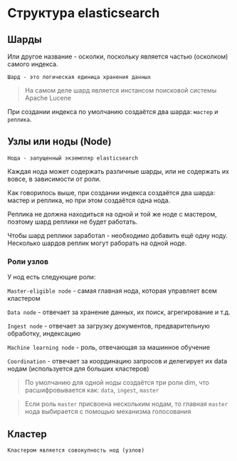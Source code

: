 # Структура elasticsearch

## Шарды

Или другое название - осколки, поскольку является частью (осколком) самого индекса.

    Шард - это логическая единица хранения данных

>На самом деле шард является инстансом поисковой системы Apache Lucene

При создании индекса по умолчанию создаётся два шарда: `мастер` и `реплика`.

## Узлы или ноды (Node)

    Нода - запущенный экземпляр elasticsearch

Каждая нода может содержать различные шарды, или не содержать их вовсе, в зависимости от роли.

Как говорилось выше, при создании индекса создаётся два шарда: мастер и реплика, но при этом создаётся одна нода.

Реплика не должна находиться на одной и той же ноде с мастером, поэтому шард реплики не будет работать.

Чтобы шард реплики заработал - необходимо добавить ещё одну ноду. Несколько шардов реплик могут раборать на одной ноде.

### Роли узлов

У нод есть следующие роли:

`Master-eligible node` - самая главная нода, которая управляет всем кластером

`Data node` - отвечает за хранение данных, их поиск, агрегирование и т.д.

`Ingest node` - отвечает за загрузку документов, предварительную обработку, индексацию

`Machine learning node` - роль, отвечающая за машинное обучение

`Coordination` - отвечает за координацию запросов и делегирует их data нодам (используется для больших кластеров)

> По умолчанию для одной ноды создаётся три роли dim, что расшифровывается как: `data`, `ingest`, `master`

> Если роль `master` присвоена нескольким нодам, 
> то главная `master` нода выбирается с помощью механизма голосования

## Кластер

    Кластером является совокупность нод (узлов)
